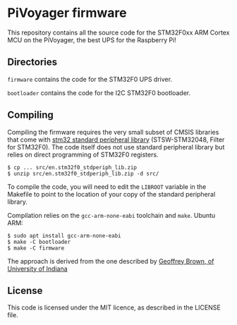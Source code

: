 # PiVoyager firmware 

This repository contains all the source code for the STM32F0xx ARM Cortex
MCU on the PiVoyager, the best UPS for the Raspberry Pi!

## Directories

`firmware` contains the code for the STM32F0 UPS driver.

`bootloader` contains the code for the I2C STM32F0 bootloader.

## Compiling

Compiling the firmware requires the very small subset of CMSIS libraries that come with [stm32 standard peripheral library][2] (STSW-STM32048, Filter for STM32F0). The code itself does not use standard peripheral library but relies on direct programming of STM32F0 registers.

```
$ cp ... src/en.stm32f0_stdperiph_lib.zip
$ unzip src/en.stm32f0_stdperiph_lib.zip -d src/
```

To compile the code, you will need to edit the `LIBROOT` variable in the Makefile to point to the location of your copy of the standard peripheral library.

Compilation relies on the `gcc-arm-none-eabi` toolchain and `make`.
Ubuntu ARM:
```
$ sudo apt install gcc-arm-none-eabi
$ make -C bootloader
$ make -C firmware
```

The approach is derived from the one described by [Geoffrey Brown, of University of Indiana][1]

## License

This code is licensed under the MIT licence, as described in the LICENSE file.

[1]: https://www.cs.indiana.edu/~geobrown/book.pdf
[2]: https://www.st.com/en/embedded-software/stm32-standard-peripheral-libraries.html?querycriteria=productId=LN1939
